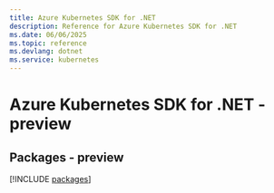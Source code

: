 ```yaml
---
title: Azure Kubernetes SDK for .NET
description: Reference for Azure Kubernetes SDK for .NET
ms.date: 06/06/2025
ms.topic: reference
ms.devlang: dotnet
ms.service: kubernetes
---
```

# Azure Kubernetes SDK for .NET - preview
## Packages - preview
[!INCLUDE [packages](kubernetes-index.md)]
